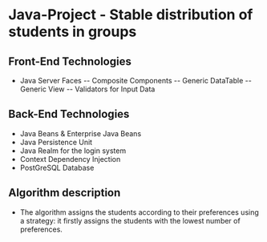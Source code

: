 # Java-Project - Stable distribution of students in groups
 
## Front-End Technologies
- Java Server Faces
-- Composite Components 
-- Generic DataTable 
-- Generic View
-- Validators for Input Data

## Back-End Technologies
- Java Beans & Enterprise Java Beans
- Java Persistence Unit
- Java Realm for the login system
- Context Dependency Injection
- PostGreSQL Database

## Algorithm description
- The algorithm assigns the students according to their preferences using a strategy: it firstly assigns the students with the lowest number of preferences. 